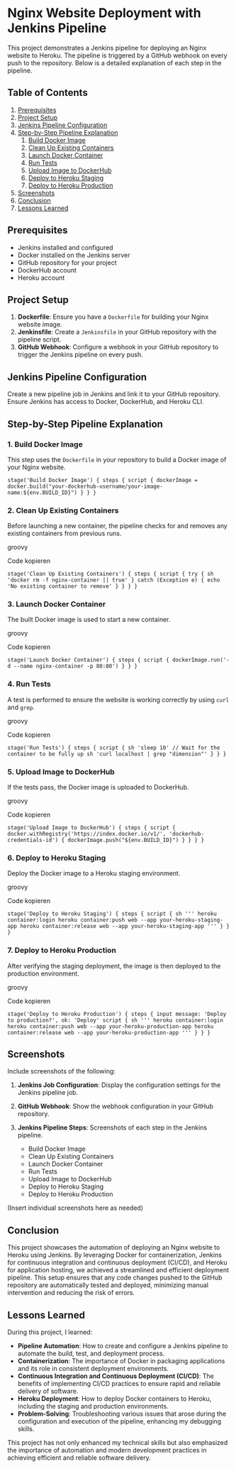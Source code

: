 # Nginx Website Deployment with Jenkins Pipeline

This project demonstrates a Jenkins pipeline for deploying an Nginx website to Heroku. The pipeline is triggered by a GitHub webhook on every push to the repository. Below is a detailed explanation of each step in the pipeline.

## Table of Contents

1.  [Prerequisites](#prerequisites)
2.  [Project Setup](#project-setup)
3.  [Jenkins Pipeline Configuration](#jenkins-pipeline-configuration)
4.  [Step-by-Step Pipeline Explanation](#step-by-step-pipeline-explanation)
    1.  [Build Docker Image](#1-build-docker-image)
    2.  [Clean Up Existing Containers](#2-clean-up-existing-containers)
    3.  [Launch Docker Container](#3-launch-docker-container)
    4.  [Run Tests](#4-run-tests)
    5.  [Upload Image to DockerHub](#5-upload-image-to-dockerhub)
    6.  [Deploy to Heroku Staging](#6-deploy-to-heroku-staging)
    7.  [Deploy to Heroku Production](#7-deploy-to-heroku-production)
5.  [Screenshots](#screenshots)
6.  [Conclusion](#conclusion)
7.  [Lessons Learned](#lessons-learned)

## Prerequisites

-   Jenkins installed and configured
-   Docker installed on the Jenkins server
-   GitHub repository for your project
-   DockerHub account
-   Heroku account

## Project Setup

1.  **Dockerfile**: Ensure you have a `Dockerfile` for building your Nginx website image.
2.  **Jenkinsfile**: Create a `Jenkinsfile` in your GitHub repository with the pipeline script.
3.  **GitHub Webhook**: Configure a webhook in your GitHub repository to trigger the Jenkins pipeline on every push.

## Jenkins Pipeline Configuration

Create a new pipeline job in Jenkins and link it to your GitHub repository. Ensure Jenkins has access to Docker, DockerHub, and Heroku CLI.

## Step-by-Step Pipeline Explanation

### 1. Build Docker Image

This step uses the `Dockerfile` in your repository to build a Docker image of your Nginx website.



`stage('Build Docker Image') {
    steps {
        script {
            dockerImage = docker.build("your-dockerhub-username/your-image-name:${env.BUILD_ID}")
        }
    }
}` 

### 2. Clean Up Existing Containers

Before launching a new container, the pipeline checks for and removes any existing containers from previous runs.

groovy

Code kopieren

`stage('Clean Up Existing Containers') {
    steps {
        script {
            try {
                sh 'docker rm -f nginx-container || true'
            } catch (Exception e) {
                echo 'No existing container to remove'
            }
        }
    }
}` 

### 3. Launch Docker Container

The built Docker image is used to start a new container.

groovy

Code kopieren

`stage('Launch Docker Container') {
    steps {
        script {
            dockerImage.run('-d --name nginx-container -p 80:80')
        }
    }
}` 

### 4. Run Tests

A test is performed to ensure the website is working correctly by using `curl` and `grep`.

groovy

Code kopieren

`stage('Run Tests') {
    steps {
        script {
            sh 'sleep 10' // Wait for the container to be fully up
            sh 'curl localhost | grep "dimension"'
        }
    }
}` 

### 5. Upload Image to DockerHub

If the tests pass, the Docker image is uploaded to DockerHub.

groovy

Code kopieren

`stage('Upload Image to DockerHub') {
    steps {
        script {
            docker.withRegistry('https://index.docker.io/v1/', 'dockerhub-credentials-id') {
                dockerImage.push("${env.BUILD_ID}")
            }
        }
    }
}` 

### 6. Deploy to Heroku Staging

Deploy the Docker image to a Heroku staging environment.

groovy

Code kopieren

`stage('Deploy to Heroku Staging') {
    steps {
        script {
            sh '''
            heroku container:login
            heroku container:push web --app your-heroku-staging-app
            heroku container:release web --app your-heroku-staging-app
            '''
        }
    }
}` 

### 7. Deploy to Heroku Production

After verifying the staging deployment, the image is then deployed to the production environment.

groovy

Code kopieren

`stage('Deploy to Heroku Production') {
    steps {
        input message: 'Deploy to production?', ok: 'Deploy'
        script {
            sh '''
            heroku container:login
            heroku container:push web --app your-heroku-production-app
            heroku container:release web --app your-heroku-production-app
            '''
        }
    }
}` 

## Screenshots

Include screenshots of the following:

1.  **Jenkins Job Configuration**: Display the configuration settings for the Jenkins pipeline job.
    
2.  **GitHub Webhook**: Show the webhook configuration in your GitHub repository.
    
3.  **Jenkins Pipeline Steps**: Screenshots of each step in the Jenkins pipeline.
    -   Build Docker Image
    -   Clean Up Existing Containers
    -   Launch Docker Container
    -   Run Tests
    -   Upload Image to DockerHub
    -   Deploy to Heroku Staging
    -   Deploy to Heroku Production

(Insert individual screenshots here as needed)

## Conclusion

This project showcases the automation of deploying an Nginx website to Heroku using Jenkins. By leveraging Docker for containerization, Jenkins for continuous integration and continuous deployment (CI/CD), and Heroku for application hosting, we achieved a streamlined and efficient deployment pipeline. This setup ensures that any code changes pushed to the GitHub repository are automatically tested and deployed, minimizing manual intervention and reducing the risk of errors.

## Lessons Learned

During this project, I learned:

-   **Pipeline Automation**: How to create and configure a Jenkins pipeline to automate the build, test, and deployment process.
-   **Containerization**: The importance of Docker in packaging applications and its role in consistent deployment environments.
-   **Continuous Integration and Continuous Deployment (CI/CD)**: The benefits of implementing CI/CD practices to ensure rapid and reliable delivery of software.
-   **Heroku Deployment**: How to deploy Docker containers to Heroku, including the staging and production environments.
-   **Problem-Solving**: Troubleshooting various issues that arose during the configuration and execution of the pipeline, enhancing my debugging skills.

This project has not only enhanced my technical skills but also emphasized the importance of automation and modern development practices in achieving efficient and reliable software delivery.
